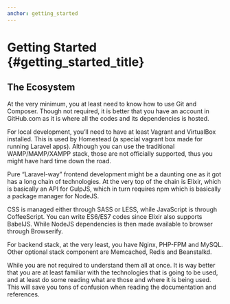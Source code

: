 ```yaml
---
anchor: getting_started
---
```


# Getting Started {#getting_started_title}

## The Ecosystem

At the very minimum, you at least need to know how to use Git and Composer. Though not required, it is better that you have an account in GitHub.com as it is where all the codes and its dependencies is hosted.

For local development, you’ll need to have at least Vagrant and VirtualBox installed. This is used by Homestead (a special vagrant box made for running Laravel apps). Although you can use the traditional WAMP/MAMP/XAMPP stack, those are not officially supported, thus you might have hard time down the road.

Pure “Laravel-way” frontend development might be a daunting one as it got has a long chain of technologies. At the very top of the chain is Elixir, which is basically an API for GulpJS, which in turn requires npm which is basically a package manager for NodeJS.

CSS is managed either through SASS or LESS, while JavaScript is through CoffeeScript. You can write ES6/ES7 codes since Elixir also supports BabelJS. While NodeJS dependencies is then made available to browser through Browserify.

For backend stack, at the very least, you have Nginx, PHP-FPM and MySQL. Other optional stack component are Memcached, Redis and Beanstalkd.

While you are not required to understand them all at once. It is way better that you are at least familiar with the technologies that is going to be used, and at least do some reading what are those and where it is being used. This will save you tons of confusion when reading the documentation and references.
